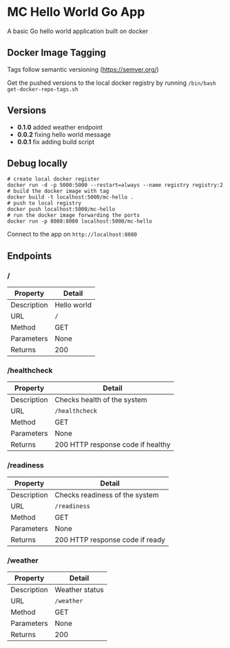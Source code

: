 # MC Hello World Go App

A basic Go hello world application built on docker

## Docker Image Tagging

Tags follow semantic versioning (https://semver.org/)

Get the pushed versions to the local docker registry by running `/bin/bash get-docker-repo-tags.sh`

## Versions

- **0.1.0** added weather endpoint
- **0.0.2** fixing hello world message
- **0.0.1** fix adding build script


## Debug locally

```
# create local docker register
docker run -d -p 5000:5000 --restart=always --name registry registry:2
# build the docker image with tag
docker build -t localhost:5000/mc-hello .
# push to local registry
docker push localhost:5000/mc-hello
# run the docker image forwarding the ports
docker run -p 8080:8080 localhost:5000/mc-hello
```

Connect to the app on `http://localhost:8080`

## Endpoints

### /

| Property      | Detail
| --------------| --------------
| Description   | Hello world
| URL           | `/`
| Method        | GET
| Parameters    | None
| Returns       | 200

### /healthcheck

| Property      | Detail
| --------------| --------------
| Description   | Checks health of the system
| URL           | `/healthcheck`
| Method        | GET
| Parameters    | None
| Returns       | 200 HTTP response code if healthy

### /readiness

| Property      | Detail
| --------------| --------------
| Description   | Checks readiness of the system
| URL           | `/readiness`
| Method        | GET
| Parameters    | None
| Returns       | 200 HTTP response code if ready

### /weather

| Property      | Detail
| --------------| --------------
| Description   | Weather status
| URL           | `/weather`
| Method        | GET
| Parameters    | None
| Returns       | 200
